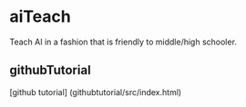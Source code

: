 # aiTeach
Teach AI in a fashion that is friendly to middle/high schooler.

## githubTutorial
[github tutorial] (githubtutorial/src/index.html)

